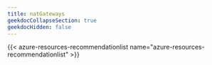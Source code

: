 ```yaml
---
title: natGateways
geekdocCollapseSection: true
geekdocHidden: false
---
```


{{< azure-resources-recommendationlist name="azure-resources-recommendationlist" >}}
